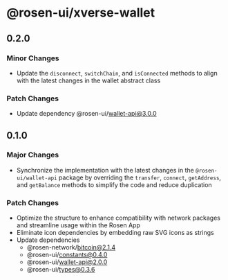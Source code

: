 # @rosen-ui/xverse-wallet

## 0.2.0

### Minor Changes

- Update the `disconnect`, `switchChain`, and `isConnected` methods to align with the latest changes in the wallet abstract class

### Patch Changes

- Update dependency @rosen-ui/wallet-api@3.0.0

## 0.1.0

### Major Changes

- Synchronize the implementation with the latest changes in the `@rosen-ui/wallet-api` package by overriding the `transfer`, `connect`, `getAddress`, and `getBalance` methods to simplify the code and reduce duplication

### Patch Changes

- Optimize the structure to enhance compatibility with network packages and streamline usage within the Rosen App
- Eliminate icon dependencies by embedding raw SVG icons as strings
- Update dependencies
  - @rosen-network/bitcoin@2.1.4
  - @rosen-ui/constants@0.4.0
  - @rosen-ui/wallet-api@2.0.0
  - @rosen-ui/types@0.3.6
